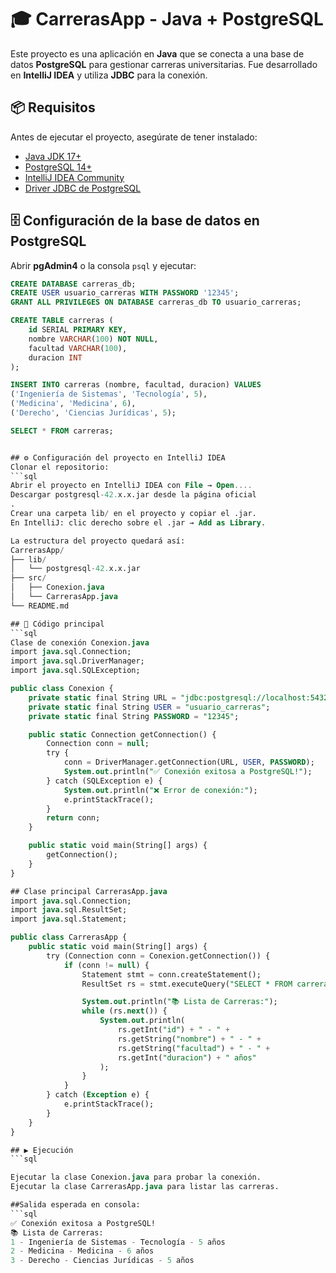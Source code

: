 # 🎓 CarrerasApp - Java + PostgreSQL
Este proyecto es una aplicación en **Java** que se conecta a una base de datos **PostgreSQL** para gestionar carreras universitarias. Fue desarrollado en **IntelliJ IDEA** y utiliza **JDBC** para la conexión.

## 📦 Requisitos
Antes de ejecutar el proyecto, asegúrate de tener instalado:
- [Java JDK 17+](https://adoptium.net/)
- [PostgreSQL 14+](https://www.postgresql.org/download/)
- [IntelliJ IDEA Community](https://www.jetbrains.com/idea/download/)
- [Driver JDBC de PostgreSQL](https://jdbc.postgresql.org/download/)

## 🗄️ Configuración de la base de datos en PostgreSQL
Abrir **pgAdmin4** o la consola `psql` y ejecutar:
```sql
CREATE DATABASE carreras_db;
CREATE USER usuario_carreras WITH PASSWORD '12345';
GRANT ALL PRIVILEGES ON DATABASE carreras_db TO usuario_carreras;

CREATE TABLE carreras (
    id SERIAL PRIMARY KEY,
    nombre VARCHAR(100) NOT NULL,
    facultad VARCHAR(100),
    duracion INT
);

INSERT INTO carreras (nombre, facultad, duracion) VALUES
('Ingeniería de Sistemas', 'Tecnología', 5),
('Medicina', 'Medicina', 6),
('Derecho', 'Ciencias Jurídicas', 5);

SELECT * FROM carreras;


## ⚙️ Configuración del proyecto en IntelliJ IDEA
Clonar el repositorio:
```sql
Abrir el proyecto en IntelliJ IDEA con File → Open....
Descargar postgresql-42.x.x.jar desde la página oficial
.
Crear una carpeta lib/ en el proyecto y copiar el .jar.
En IntelliJ: clic derecho sobre el .jar → Add as Library.

La estructura del proyecto quedará así:
CarrerasApp/
├── lib/
│   └── postgresql-42.x.x.jar
├── src/
│   ├── Conexion.java
│   └── CarrerasApp.java
└── README.md

## 📜 Código principal
```sql
Clase de conexión Conexion.java
import java.sql.Connection;
import java.sql.DriverManager;
import java.sql.SQLException;

public class Conexion {
    private static final String URL = "jdbc:postgresql://localhost:5432/carreras_db";
    private static final String USER = "usuario_carreras";
    private static final String PASSWORD = "12345";

    public static Connection getConnection() {
        Connection conn = null;
        try {
            conn = DriverManager.getConnection(URL, USER, PASSWORD);
            System.out.println("✅ Conexión exitosa a PostgreSQL!");
        } catch (SQLException e) {
            System.out.println("❌ Error de conexión:");
            e.printStackTrace();
        }
        return conn;
    }

    public static void main(String[] args) {
        getConnection();
    }
}

## Clase principal CarrerasApp.java
import java.sql.Connection;
import java.sql.ResultSet;
import java.sql.Statement;

public class CarrerasApp {
    public static void main(String[] args) {
        try (Connection conn = Conexion.getConnection()) {
            if (conn != null) {
                Statement stmt = conn.createStatement();
                ResultSet rs = stmt.executeQuery("SELECT * FROM carreras");

                System.out.println("📚 Lista de Carreras:");
                while (rs.next()) {
                    System.out.println(
                        rs.getInt("id") + " - " +
                        rs.getString("nombre") + " - " +
                        rs.getString("facultad") + " - " +
                        rs.getInt("duracion") + " años"
                    );
                }
            }
        } catch (Exception e) {
            e.printStackTrace();
        }
    }
}

## ▶️ Ejecución
```sql

Ejecutar la clase Conexion.java para probar la conexión.
Ejecutar la clase CarrerasApp.java para listar las carreras.

##Salida esperada en consola:
```sql
✅ Conexión exitosa a PostgreSQL!
📚 Lista de Carreras:
1 - Ingeniería de Sistemas - Tecnología - 5 años
2 - Medicina - Medicina - 6 años
3 - Derecho - Ciencias Jurídicas - 5 años
